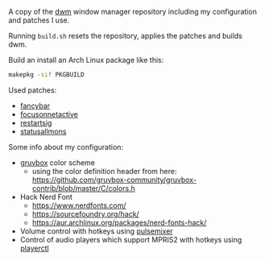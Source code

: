 A copy of the [dwm](https://dwm.suckless.org/) window manager repository
including my configuration and patches I use.

Running `build.sh` resets the repository, applies the patches and builds dwm.

Build an install an Arch Linux package like this:
```sh
makepkg -sif PKGBUILD
```

Used patches:

* [fancybar](https://dwm.suckless.org/patches/fancybar/)
* [focusonnetactive](https://dwm.suckless.org/patches/focusonnetactive/)
* [restartsig](https://dwm.suckless.org/patches/restartsig/)
* [statusallmons](https://dwm.suckless.org/patches/statusallmons/)

Some info about my configuration:

* [gruvbox](https://github.com/gruvbox-community/gruvbox) color scheme
  * using the color definition header from here:
    https://github.com/gruvbox-community/gruvbox-contrib/blob/master/C/colors.h
* Hack Nerd Font
  * https://www.nerdfonts.com/
  * https://sourcefoundry.org/hack/
  * https://aur.archlinux.org/packages/nerd-fonts-hack/
* Volume control with hotkeys using
  [pulsemixer](https://github.com/GeorgeFilipkin/pulsemixer)
* Control of audio players which support MPRIS2 with hotkeys using
  [playerctl](https://github.com/altdesktop/playerctl)

